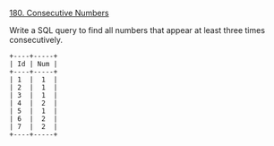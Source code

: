 [180. Consecutive Numbers](https://leetcode.com/problems/consecutive-numbers/description/)

Write a SQL query to find all numbers that appear at least three times consecutively.  

```
+----+-----+  
| Id | Num |  
+----+-----+  
| 1  |  1  |  
| 2  |  1  |  
| 3  |  1  |  
| 4  |  2  |  
| 5  |  1  |  
| 6  |  2  |  
| 7  |  2  |  
+----+-----+  
```
